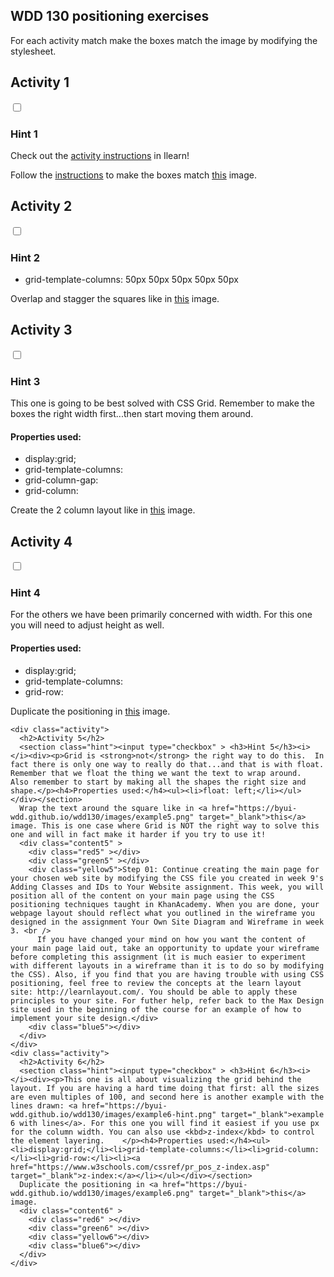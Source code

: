 <!DOCTYPE html>
<html lang="en">
  <head>
    <!-- HTML - Name: positioning.html -->
    <title>Positioning Activity</title>
    <link rel="stylesheet" type="text/css" href="positionstyles.css" />
  </head>
  <body>
    <div class="activity">
      <h2>WDD 130 positioning exercises</h2>
      For each activity match make the boxes match the image by modifying the stylesheet.</div>
    <div class="activity">
      <h2>Activity 1</h2>
      <section class="hint"><input type="checkbox" ><i></i> <h3>Hint 1</h3><div><p>Check out the <a href="https://byui-wdd.github.io/wdd130/activities/w06-css-positioning.html" target="_blank">activity instructions</a> in Ilearn!</p></div></section>
      <p>Follow the <a href="https://byui-wdd.github.io/wdd130/activities/w06-css-positioning.html" target="_blank">instructions</a> to make the boxes match  <a href="https://byui-wdd.github.io/wdd130/images/example1.png" target="_blank">this</a> image.</p>
      <div class="content1" >
        <div class="red1" ></div>
        <div class="green1" ></div>
        <div class="green1" ></div>
        <div class="yellow1"></div>
        <div class="yellow1"></div>
        <div class="blue1"></div>
      </div>
    </div>
    <div class="activity">
      <h2>Activity 2</h2>
      <section class="hint"><input type="checkbox" > <h3>Hint 2</h3><i></i><div>
      <ul>
      <li>grid-template-columns: 50px 50px 50px 50px 50px </li></ul></div></section>
      <p>Overlap and stagger the squares like in <a href="https://byui-wdd.github.io/wdd130/images/example2.png" target="_blank">this</a> image.</p>
      <div class="content2" >
        <div class="red2" ></div>
        <div class="green2" ></div>
        <div class="yellow2"></div>
        <div class="blue2"></div>
      </div>
    </div>
    <div class="activity">
      <h2>Activity 3</h2>
      <section class="hint"><input type="checkbox" > <h3>Hint 3</h3><i></i><div><p>This one is going to be best solved with CSS Grid. Remember to make the boxes the right width first...then start moving them around. </p><h4>Properties used:</h4><ul><li>display:grid;</li><li>grid-template-columns:</li><li>grid-column-gap:</li>
        <li>grid-column:</li>  </ul></div></section>
      Create the 2 column layout like in <a href="https://byui-wdd.github.io/wdd130/images/example3.png" target="_blank">this</a>  image.
      <div class="content3" >
        <div class="red3" ></div>
        <div class="green3" ></div>
        <div class="yellow3"></div>
        <div class="blue3"></div>
      </div>
    </div>
    <div class="activity">
      <h2>Activity 4</h2>
      <section class="hint"><input type="checkbox" > <h3>Hint 4</h3><i></i><div><p>For the others we have been primarily concerned with width. For this one you will need to adjust height as well. </p><h4>Properties used:</h4><ul><li>display:grid;</li><li>grid-template-columns:</li><li>grid-row:</li></ul></div></section>
      Duplicate the positioning in <a href="https://byui-wdd.github.io/wdd130/images/example4.png" target="_blank">this</a> image. 
      <div class="content4" >
        <div class="red4" ></div>
        <div class="green4" ></div>
        <div class="yellow4"></div>
        <div class="blue4"></div>
      </div>
    </div>

    <div class="activity">
      <h2>Activity 5</h2>
      <section class="hint"><input type="checkbox" > <h3>Hint 5</h3><i></i><div><p>Grid is <strong>not</strong> the right way to do this.  In fact there is only one way to really do that...and that is with float. Remember that we float the thing we want the text to wrap around.  Also remember to start by making all the shapes the right size and shape.</p><h4>Properties used:</h4><ul><li>float: left;</li></ul></div></section>
      Wrap the text around the square like in <a href="https://byui-wdd.github.io/wdd130/images/example5.png" target="_blank">this</a> image. This is one case where Grid is NOT the right way to solve this one and will in fact make it harder if you try to use it!
      <div class="content5" >
        <div class="red5" ></div>
        <div class="green5" ></div>
        <div class="yellow5">Step 01: Continue creating the main page for your chosen web site by modifying the CSS file you created in week 9's Adding Classes and IDs to Your Website assignment. This week, you will position all of the content on your main page using the CSS positioning techniques taught in KhanAcademy. When you are done, your webpage layout should reflect what you outlined in the wireframe you designed in the assignment Your Own Site Diagram and Wireframe in week 3. <br />
          If you have changed your mind on how you want the content of your main page laid out, take an opportunity to update your wireframe before completing this assignment (it is much easier to experiment with different layouts in a wireframe than it is to do so by modifying the CSS). Also, if you find that you are having trouble with using CSS positioning, feel free to review the concepts at the learn layout site: http://learnlayout.com/. You should be able to apply these principles to your site. For futher help, refer back to the Max Design site used in the beginning of the course for an example of how to implement your site design.</div>
        <div class="blue5"></div>
      </div>
    </div>
    <div class="activity">
      <h2>Activity 6</h2>
      <section class="hint"><input type="checkbox" > <h3>Hint 6</h3><i></i><div><p>This one is all about visualizing the grid behind the layout. If you are having a hard time doing that first: all the sizes are even multiples of 100, and second here is another example with the lines drawn: <a href="https://byui-wdd.github.io/wdd130/images/example6-hint.png" target="_blank">example 6 with lines</a>. For this one you will find it easiest if you use px for the column width. You can also use <kbd>z-index</kbd> to control the element layering.    </p><h4>Properties used:</h4><ul><li>display:grid;</li><li>grid-template-columns:</li><li>grid-column:</li><li>grid-row:</li><li><a href="https://www.w3schools.com/cssref/pr_pos_z-index.asp" target="_blank">z-index:</a></li></ul></div></section>
      Duplicate the positioning in <a href="https://byui-wdd.github.io/wdd130/images/example6.png" target="_blank">this</a> image.
      <div class="content6" >
        <div class="red6" ></div>
        <div class="green6" ></div>
        <div class="yellow6"></div>
        <div class="blue6"></div>
      </div>
    </div>
  </body>
</html>
